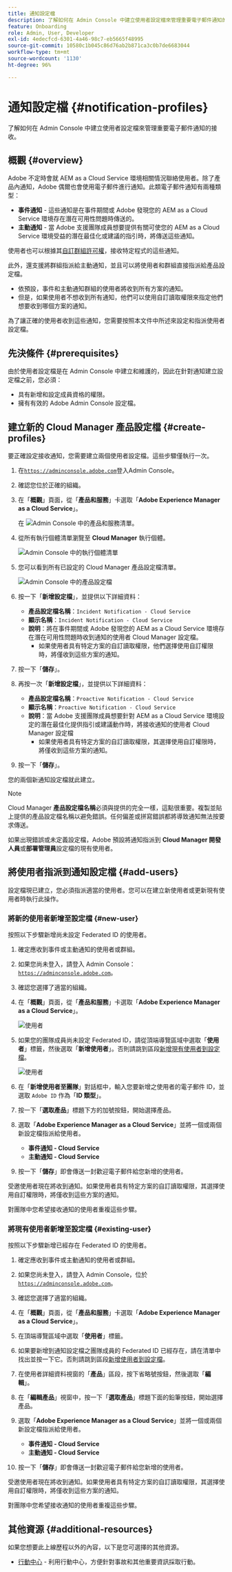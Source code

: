 ```yaml
---
title: 通知設定檔
description: 了解如何在 Admin Console 中建立使用者設定檔來管理重要電子郵件通知的接收。
feature: Onboarding
role: Admin, User, Developer
exl-id: 4edecfcd-6301-4a46-98c7-eb5665f48995
source-git-commit: 10580c1b045c86d76ab2b871ca3c0b7de6683044
workflow-type: tm+mt
source-wordcount: '1130'
ht-degree: 96%

---
```



# 通知設定檔 {#notification-profiles}

了解如何在 Admin Console 中建立使用者設定檔來管理重要電子郵件通知的接收。

## 概觀 {#overview}

Adobe 不定時會就 AEM as a Cloud Service 環境相關情況聯絡使用者。除了產品內通知，Adobe 偶爾也會使用電子郵件進行通知。此類電子郵件通知有兩種類型：

* **事件通知** - 這些通知是在事件期間或 Adobe 發現您的 AEM as a Cloud Service 環境存在潛在可用性問題時傳送的。
* **主動通知** - 當 Adobe 支援團隊成員想要提供有關可使您的 AEM as a Cloud Service 環境受益的潛在最佳化或建議的指引時，將傳送這些通知。

使用者也可以根據其[自訂群組許可權](/help/implementing/cloud-manager/custom-permissions.md)，接收特定程式的這些通知。

此外，還支援將群組指派給主動通知，並且可以將使用者和群組直接指派給產品設定檔。

* 依預設，事件和主動通知群組的使用者將收到所有方案的通知。
* 但是，如果使用者不想收到所有通知，他們可以使用自訂讀取權限來指定他們想要收到哪個方案的通知。

為了讓正確的使用者收到這些通知，您需要按照本文件中所述來設定和指派使用者設定檔。

## 先決條件 {#prerequisites}

由於使用者設定檔是在 Admin Console 中建立和維護的，因此在針對通知建立設定檔之前，您必須：

* 具有新增和設定成員資格的權限。
* 擁有有效的 Adobe Admin Console 設定檔。

## 建立新的 Cloud Manager 產品設定檔 {#create-profiles}

要正確設定接收通知，您需要建立兩個使用者設定檔。這些步驟僅執行一次。

1. 在[`https://adminconsole.adobe.com`](https://adminconsole.adobe.com)登入Admin Console。

1. 確認您位於正確的組織。

1. 在「**概觀**」頁面，從「**產品和服務**」卡選取「**Adobe Experience Manager as a Cloud Service**」。

   在 ![Admin Console 中的產品和服務清單](assets/products_services.png)。

1. 從所有執行個體清單瀏覽至 **Cloud Manager** 執行個體。

   ![Admin Console 中的執行個體清單](assets/cloud_manager_instance.png)

1. 您可以看到所有已設定的 Cloud Manager 產品設定檔清單。

   ![Admin Console 中的產品設定檔](assets/cloud_manager_profiles.png)

1. 按一下「**新增設定檔**」，並提供以下詳細資料：

   * **產品設定檔名稱**：`Incident Notification - Cloud Service`
   * **顯示名稱**：`Incident Notification - Cloud Service`
   * **說明**：將在事件期間或 Adobe 發現您的 AEM as a Cloud Service 環境存在潛在可用性問題時收到通知的使用者 Cloud Manager 設定檔。
      * 如果使用者具有特定方案的自訂讀取權限，他們選擇使用自訂權限時，將僅收到這些方案的通知。

1. 按一下「**儲存**」。

1. 再按一次「**新增設定檔**」，並提供以下詳細資料：

   * **產品設定檔名稱**：`Proactive Notification - Cloud Service`
   * **顯示名稱**：`Proactive Notification - Cloud Service`
   * **說明**：當 Adobe 支援團隊成員想要針對 AEM as a Cloud Service 環境設定的潛在最佳化提供指引或建議動作時，將接收通知的使用者 Cloud Manager 設定檔
      * 如果使用者具有特定方案的自訂讀取權限，其選擇使用自訂權限時，將僅收到這些方案的通知。

1. 按一下「**儲存**」。

您的兩個新通知設定檔就此建立。

>[!NOTE]
>
>Cloud Manager **產品設定檔名稱**&#x200B;必須與提供的完全一樣，這點很重要。複製並貼上提供的產品設定檔名稱以避免錯誤。任何偏差或拼寫錯誤都將導致通知無法按要求傳送。
>
>如果出現錯誤或未定義設定檔，Adobe 預設將通知指派到 **Cloud Manager 開發人員**&#x200B;或&#x200B;**部署管理員**&#x200B;設定檔的現有使用者。

## 將使用者指派到通知設定檔 {#add-users}

設定檔現已建立，您必須指派適當的使用者。您可以在建立新使用者或更新現有使用者時執行此操作。

### 將新的使用者新增至設定檔 {#new-user}

按照以下步驟新增尚未設定 Federated ID 的使用者。

1. 確定應收到事件或主動通知的使用者或群組。

1. 如果您尚未登入，請登入 Admin Console：[`https://adminconsole.adobe.com`](https://adminconsole.adobe.com)。

1. 確認您選擇了適當的組織。

1. 在「**概觀**」頁面，從「**產品和服務**」卡選取「**Adobe Experience Manager as a Cloud Service**」。

   ![使用者](assets/product_services.png)

1. 如果您的團隊成員尚未設定 Federated ID，請從頂端導覽區域中選取「**使用者**」標籤，然後選取「**新增使用者**」。否則請跳到區段[新增現有使用者到設定檔](#existing-users)。

   ![使用者](assets/cloud_manager_add_user.png)

1. 在「**新增使用者至團隊**」對話框中，輸入您要新增之使用者的電子郵件 ID，並選取 `Adobe ID` 作為「**ID 類型**」。

1. 按一下「**選取產品**」標題下方的加號按鈕，開始選擇產品。

1. 選取「**Adobe Experience Manager as a Cloud Service**」並將一個或兩個新設定檔指派給使用者。

   * **事件通知 - Cloud Service**
   * **主動通知 - Cloud Service**

1. 按一下「**儲存**」即會傳送一封歡迎電子郵件給您新增的使用者。

受邀使用者現在將收到通知。如果使用者具有特定方案的自訂讀取權限，其選擇使用自訂權限時，將僅收到這些方案的通知。

對團隊中您希望接收通知的使用者重複這些步驟。

### 將現有使用者新增至設定檔 {#existing-user}

按照以下步驟新增已經存在 Federated ID 的使用者。

1. 確定應收到事件或主動通知的使用者或群組。

1. 如果您尚未登入，請登入 Admin Console，位於 [`https://adminconsole.adobe.com`](https://adminconsole.adobe.com)。

1. 確認您選擇了適當的組織。

1. 在「**概觀**」頁面，從「**產品和服務**」卡選取「**Adobe Experience Manager as a Cloud Service**」。

1. 在頂端導覽區域中選取「**使用者**」標籤。

1. 如果要新增到通知設定檔之團隊成員的 Federated ID 已經存在，請在清單中找出並按一下它。否則請跳到區段[新增使用者到設定檔](#add-user)。

1. 在使用者詳細資料視窗的「**產品**」區段，按下省略號按鈕，然後選取「**編輯**」。

1. 在「**編輯產品**」視窗中，按一下「**選取產品**」標題下面的鉛筆按鈕，開始選擇產品。

1. 選取「**Adobe Experience Manager as a Cloud Service**」並將一個或兩個新設定檔指派給使用者。

   * **事件通知 - Cloud Service**
   * **主動通知 - Cloud Service**

1. 按一下「**儲存**」即會傳送一封歡迎電子郵件給您新增的使用者。

受邀使用者現在將收到通知。如果使用者具有特定方案的自訂讀取權限，其選擇使用自訂權限時，將僅收到這些方案的通知。

對團隊中您希望接收通知的使用者重複這些步驟。

## 其他資源 {#additional-resources}

如果您想要此上線歷程以外的內容，以下是您可選擇的其他資源。

* [行動中心](/help/operations/actions-center.md) - 利用行動中心，方便針對事故和其他重要資訊採取行動。
